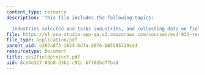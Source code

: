 ```yaml
---
content_type: resource
description: 'This file includes the following topics:

  Industries selected and tasks industries, and collecting data on field projects.'
file: https://ol-ocw-studio-app-qa.s3.amazonaws.com/courses/esd-932-technology-policy-organizations-spring-2005/8ce4e32703b8d3b1c91cbf762bd77bdd_ses2fieldproject.pdf
file_type: application/pdf
parent_uid: e387a8f3-1654-bd7a-6676-665595729ce4
resourcetype: Document
title: ses2fieldproject.pdf
uid: 8ce4e327-03b8-d3b1-c91c-bf762bd77bdd
---
```


